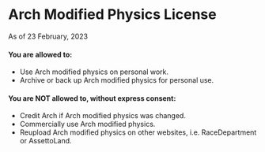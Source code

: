 # Arch Modified Physics License
As of 23 February, 2023
#### You are allowed to:
* Use Arch modified physics on personal work.
* Archive or back up Arch modified physics for personal use.
#### You are NOT allowed to, without express consent:
* Credit Arch if Arch modified physics was changed.
* Commercially use Arch modified physics.
* Reupload Arch modified physics on other websites, i.e. RaceDepartment or AssettoLand.